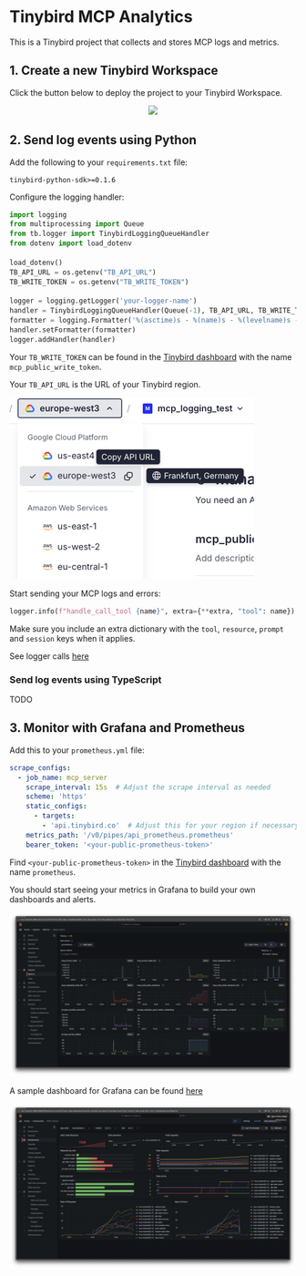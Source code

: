 # Tinybird MCP Analytics

This is a Tinybird project that collects and stores MCP logs and metrics.

## 1. Create a new Tinybird Workspace

Click the button below to deploy the project to your Tinybird Workspace.

<p align="center">
  <a href="https://app.tinybird.co?starter_kit=https://github.com/tinybirdco/mcp-tinybird/mcp-server-analytics/tinybird">
    <img width="300" src="https://img.shields.io/badge/Deploy%20to-Tinybird-25283d?style=flat&labelColor=25283d&color=27f795&logo=data:image/svg+xml;base64,PHN2ZyB2aWV3Qm94PSIwIDAgNTAwIDUwMCIgeG1sbnM9Imh0dHA6Ly93d3cudzMub3JnLzIwMDAvc3ZnIj48cGF0aCBkPSJNNTAwIDQyLjhsLTE1Ni4xLTQyLjgtNTQuOSAxMjIuN3pNMzUwLjcgMzQ1LjRsLTE0Mi45LTUxLjEtODMuOSAyMDUuN3oiIGZpbGw9IiNmZmYiIG9wYWNpdHk9Ii42Ii8+PHBhdGggZD0iTTAgMjE5LjlsMzUwLjcgMTI1LjUgNTcuNS0yNjguMnoiIGZpbGw9IiNmZmYiLz48L3N2Zz4=" />
  </a>
</p>

## 2. Send log events using Python

Add the following to your `requirements.txt` file:

```
tinybird-python-sdk>=0.1.6
```

Configure the logging handler:

```python
import logging
from multiprocessing import Queue
from tb.logger import TinybirdLoggingQueueHandler
from dotenv import load_dotenv

load_dotenv()
TB_API_URL = os.getenv("TB_API_URL")
TB_WRITE_TOKEN = os.getenv("TB_WRITE_TOKEN")

logger = logging.getLogger('your-logger-name')
handler = TinybirdLoggingQueueHandler(Queue(-1), TB_API_URL, TB_WRITE_TOKEN, 'your-app-name', ds_name="mcp_logs_python")
formatter = logging.Formatter('%(asctime)s - %(name)s - %(levelname)s - %(message)s')
handler.setFormatter(formatter)
logger.addHandler(handler)
```

Your `TB_WRITE_TOKEN` can be found in the [Tinybird dashboard](https://app.tinybird.co/tokens) with the name `mcp_public_write_token`.

Your `TB_API_URL` is the URL of your Tinybird region.

![](./region.png)

Start sending your MCP logs and errors:

```python
logger.info(f"handle_call_tool {name}", extra={**extra, "tool": name})
```

Make sure you include an extra dictionary with the `tool`, `resource`, `prompt` and `session` keys when it applies.

See logger calls [here](https://github.com/tinybirdco/mcp-tinybird/blob/main/src/mcp_tinybird/server.py)


### Send log events using TypeScript

TODO

## 3. Monitor with Grafana and Prometheus

Add this to your `prometheus.yml` file:

```yaml
scrape_configs:
  - job_name: mcp_server
    scrape_interval: 15s  # Adjust the scrape interval as needed
    scheme: 'https'
    static_configs:
      - targets: 
        - 'api.tinybird.co'  # Adjust this for your region if necessary
    metrics_path: '/v0/pipes/api_prometheus.prometheus'
    bearer_token: '<your-public-prometheus-token>'
```

Find `<your-public-prometheus-token>` in the [Tinybird dashboard](https://app.tinybird.co/tokens) with the name `prometheus`.

You should start seeing your metrics in Grafana to build your own dashboards and alerts.

![](./prometheus.png)

A sample dashboard for Grafana can be found [here](./mcp-metrics.json)

![](./dashboard.png)
